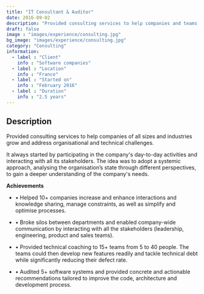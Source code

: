 ```yaml
---
title: "IT Consultant & Auditor"
date: 2016-09-02
description: "Provided consulting services to help companies and teams grow"
draft: false
image : "images/experience/consulting.jpg"
bg_image: "images/experience/consulting.jpg"
category: "Consulting"
information:
  - label : "Client"
    info : "Software companies"
  - label : "Location"
    info : "France"
  - label : "Started on"
    info : "February 2016"
  - label : "Duration"
    info : "2.5 years"
---
```


## Description

Provided consulting services to help companies of all sizes and industries grow and address organisational and technical challenges.

It always started by participating in the company's day-to-day activities and interacting with all its stakeholders. The idea was to adopt a systemic approach, analysing the organisation’s state through different perspectives, to gain a deeper understanding of the company's needs.

**Achievements**
- • Helped 10+ companies increase and enhance interactions and knowledge sharing, manage constraints, as well as simplify and optimise processes.

- • Broke silos between departments and enabled company-wide communication by interacting with all the stakeholders (leadership, engineering, product and sales teams).
- • Provided technical coaching to 15+ teams from 5 to 40 people. The teams could then develop new features readily and tackle technical debt while significantly reducing their defect rate.
- • Audited 5+ software systems and provided concrete and actionable recommendations tailored to improve the code, architecture and development process.

